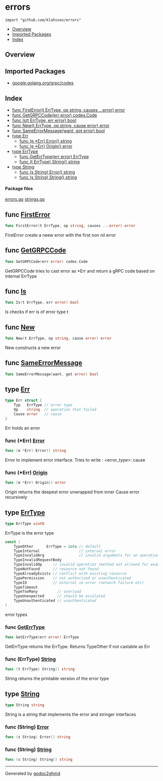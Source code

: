 # errors
`import "github.com/klahssen/errors"`

* [Overview](#pkg-overview)
* [Imported Packages](#pkg-imports)
* [Index](#pkg-index)

## <a name="pkg-overview">Overview</a>

## <a name="pkg-imports">Imported Packages</a>

- [google.golang.org/grpc/codes](https://godoc.org/google.golang.org/grpc/codes)

## <a name="pkg-index">Index</a>
* [func FirstError(t ErrType, op string, causes ...error) error](#FirstError)
* [func GetGRPCCode(err error) codes.Code](#GetGRPCCode)
* [func Is(t ErrType, err error) bool](#Is)
* [func New(t ErrType, op string, cause error) error](#New)
* [func SameErrorMessage(want, got error) bool](#SameErrorMessage)
* [type Err](#Err)
  * [func (e \*Err) Error() string](#Err.Error)
  * [func (e \*Err) Origin() error](#Err.Origin)
* [type ErrType](#ErrType)
  * [func GetErrType(err error) ErrType](#GetErrType)
  * [func (t ErrType) String() string](#ErrType.String)
* [type String](#String)
  * [func (s String) Error() string](#String.Error)
  * [func (s String) String() string](#String.String)

#### <a name="pkg-files">Package files</a>
[errors.go](./errors.go) [strings.go](./strings.go) 

## <a name="FirstError">func</a> [FirstError](./errors.go#L106)
``` go
func FirstError(t ErrType, op string, causes ...error) error
```
FirstError create a neew error with the first non nil error

## <a name="GetGRPCCode">func</a> [GetGRPCCode](./errors.go#L174)
``` go
func GetGRPCCode(err error) codes.Code
```
GetGRPCCode tries to cast error as *Err and return a gRPC code based on internal ErrType

## <a name="Is">func</a> [Is](./errors.go#L86)
``` go
func Is(t ErrType, err error) bool
```
Is checks if err is of error type t

## <a name="New">func</a> [New](./errors.go#L101)
``` go
func New(t ErrType, op string, cause error) error
```
New constructs a new error

## <a name="SameErrorMessage">func</a> [SameErrorMessage](./errors.go#L220)
``` go
func SameErrorMessage(want, got error) bool
```

## <a name="Err">type</a> [Err](./errors.go#L70-L74)
``` go
type Err struct {
    Typ   ErrType // error type
    Op    string  // operation that failed
    Cause error   // cause
}

```
Err holds an error

### <a name="Err.Error">func</a> (\*Err) [Error](./errors.go#L142)
``` go
func (e *Err) Error() string
```
Error to implement error interface. Tries to write <operation>: <error_type>: cause

### <a name="Err.Origin">func</a> (\*Err) [Origin](./errors.go#L128)
``` go
func (e *Err) Origin() error
```
Origin returns the deepest error unwrapped from inner Cause error recursively

## <a name="ErrType">type</a> [ErrType](./errors.go#L12)
``` go
type ErrType uint8
```
ErrType is the error type

``` go
const (
    TypeOther      ErrType = iota // default
    TypeInternal                  // internal error
    TypeInvalidArg                // invalid arguments for an operation
    TypeInvalidRequestBody
    TypeInvalidOp     // invalid operation (method not allowed for exampled)
    TypeNotFound      // resource not found
    TypeAlreadyExists // conflict with existing resource
    TypePermission    // not authorized or unauthenticated
    TypeIO            // external io error (network failure etc)
    TypeTimeout
    TypeTooMany         // overload
    TypeUnexpected      // should be escalated
    TypeUnauthenticated // unauthenticated
)
```
error types

### <a name="GetErrType">func</a> [GetErrType](./errors.go#L77)
``` go
func GetErrType(err error) ErrType
```
GetErrType returns the ErrType. Returns TypeOther if not castable as Err

### <a name="ErrType.String">func</a> (ErrType) [String](./errors.go#L32)
``` go
func (t ErrType) String() string
```
String returns the printable version of the error type

## <a name="String">type</a> [String](./strings.go#L4)
``` go
type String string
```
String is a string that implements the error and stringer interfaces

### <a name="String.Error">func</a> (String) [Error](./strings.go#L10)
``` go
func (s String) Error() string
```

### <a name="String.String">func</a> (String) [String](./strings.go#L6)
``` go
func (s String) String() string
```

- - -
Generated by [godoc2ghmd](https://github.com/gglachant/godoc2ghmd)